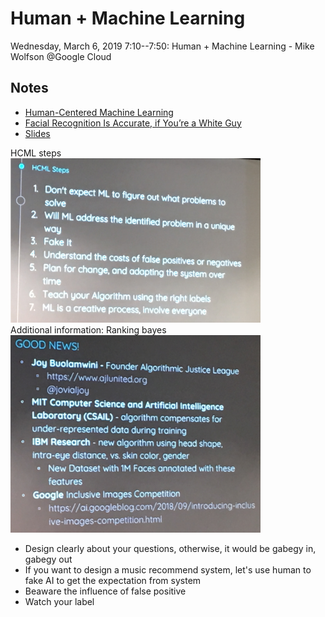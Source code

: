 # Human + Machine Learning

Wednesday, March 6, 2019
7:10--7:50: Human + Machine Learning - Mike Wolfson
@Google Cloud

## Notes
- [Human-Centered Machine Learning](https://medium.com/google-design/human-centered-machine-learning-a770d10562cd)
- [Facial Recognition Is Accurate, if You’re a White Guy](https://www.nytimes.com/2018/02/09/technology/facial-recognition-race-artificial-intelligence.html)
- [Slides](https://www.slideshare.net/mswolfson/human-machine-learning)

HCML steps  
<img src="resources/imgs/human_ml_HCML_steps.png" alt="human_ml_HCML_steps" width="400"/>
<br/>
Additional information: Ranking bayes 
<img src="resources/imgs/huaman_ml_additional_information.png" alt="huaman_ml_additional_information" width="400"/>
<br/>

- Design clearly about your questions, otherwise, it would be gabegy in, gabegy out  
- If you want to design a music recommend system, let's use human to fake AI to get the expectation from system  
- Beaware the influence of false positive  
- Watch your label  